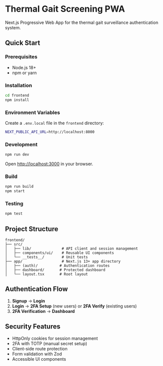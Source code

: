 # Thermal Gait Screening PWA

Next.js Progressive Web App for the thermal gait surveillance authentication system.

## Quick Start

### Prerequisites
- Node.js 18+
- npm or yarn

### Installation
```bash
cd frontend
npm install
```

### Environment Variables
Create a `.env.local` file in the `frontend` directory:

```bash
NEXT_PUBLIC_API_URL=http://localhost:8000
```

### Development
```bash
npm run dev
```

Open [http://localhost:3000](http://localhost:3000) in your browser.

### Build
```bash
npm run build
npm start
```

### Testing
```bash
npm test
```

## Project Structure
```
frontend/
├── src/
│   ├── lib/              # API client and session management
│   ├── components/ui/    # Reusable UI components
│   └── __tests__/        # Unit tests
├── app/                  # Next.js 13+ app directory
│   ├── (auth)/          # Authentication routes
│   ├── dashboard/       # Protected dashboard
│   └── layout.tsx       # Root layout
```

## Authentication Flow
1. **Signup** → **Login**
2. **Login** → **2FA Setup** (new users) or **2FA Verify** (existing users)
3. **2FA Verification** → **Dashboard**

## Security Features
- HttpOnly cookies for session management
- 2FA with TOTP (manual secret setup)
- Client-side route protection
- Form validation with Zod
- Accessible UI components

